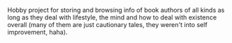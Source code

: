 Hobby project for storing and browsing info of book authors of all kinds as long as they deal with lifestyle, the mind and how to deal with existence overall (many of them are just cautionary tales, they weren't into self improvement, haha).
